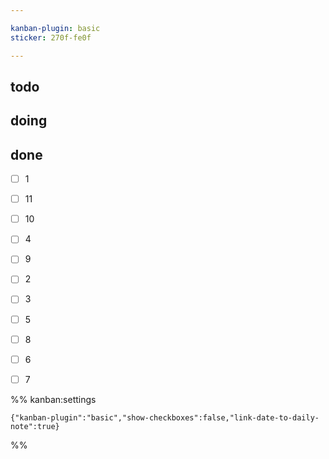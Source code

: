 ```yaml
---

kanban-plugin: basic
sticker: 270f-fe0f

---
```


## todo



## doing



## done

- [ ] 1
- [ ] 11
- [ ] 10
- [ ] 4
- [ ] 9
- [ ] 2
- [ ] 3
- [ ] 5
- [ ] 8
- [ ] 6
- [ ] 7




%% kanban:settings
```
{"kanban-plugin":"basic","show-checkboxes":false,"link-date-to-daily-note":true}
```
%%